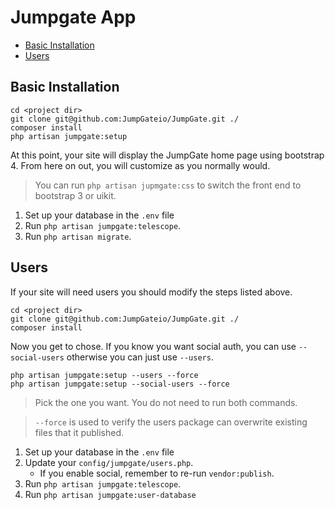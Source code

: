 # Jumpgate App

- [Basic Installation](#basic-installation)
- [Users](#users)

<a name="basic-installation"></a>
## Basic Installation

```
cd <project dir>
git clone git@github.com:JumpGateio/JumpGate.git ./
composer install
php artisan jumpgate:setup
```
At this point, your site will display the JumpGate home page using bootstrap 4.  From here on out, you will customize as 
you normally would.

> You can run `php artisan jupmgate:css` to switch the front end to bootstrap 3 or uikit.

1. Set up your database in the `.env` file
1. Run `php artisan jumpgate:telescope`.
1. Run `php artisan migrate`.

<a name="users"></a>
## Users

If your site will need users you should modify the steps listed above.

```
cd <project dir>
git clone git@github.com:JumpGateio/JumpGate.git ./
composer install
```

Now you get to chose.  If you know you want social auth, you can use `--social-users` otherwise you can just use `--users`.

```
php artisan jumpgate:setup --users --force
php artisan jumpgate:setup --social-users --force
```

> Pick the one you want.  You do not need to run both commands.

> `--force` is used to verify the users package can overwrite existing files that it published.

1. Set up your database in the `.env` file
1. Update your `config/jumpgate/users.php`.
    - If you enable social, remember to re-run `vendor:publish`.
1. Run `php artisan jumpgate:telescope`.
1. Run `php artisan jumpgate:user-database`
